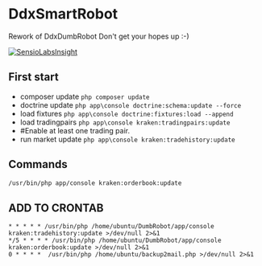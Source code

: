 # DdxSmartRobot
Rework of DdxDumbRobot
Don't get your hopes up :-)

[![SensioLabsInsight](https://insight.sensiolabs.com/projects/62593c62-56b0-492d-b375-bbb4aa20cb1e/big.png)](https://insight.sensiolabs.com/projects/62593c62-56b0-492d-b375-bbb4aa20cb1e)

## First start
* composer update ``php composer update``
* doctrine update ``php app\console doctrine:schema:update --force``
* load fixtures    ``php app\console doctrine:fixtures:load --append``
* load tradingpairs ``php app\console kraken:tradingpairs:update``
* #Enable at least one trading pair.
* run market update ``php app\console kraken:tradehistory:update``

## Commands
```bash
/usr/bin/php app/console kraken:orderbook:update
```

## ADD TO CRONTAB 
```
* * * * * /usr/bin/php /home/ubuntu/DumbRobot/app/console kraken:tradehistory:update >/dev/null 2>&1
*/5 * * * * /usr/bin/php /home/ubuntu/DumbRobot/app/console kraken:orderbook:update >/dev/null 2>&1
0 * * * *  /usr/bin/php /home/ubuntu/backup2mail.php >/dev/null 2>&1
```
